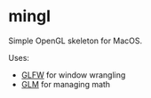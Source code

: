 # mingl

Simple OpenGL skeleton for MacOS.

Uses:
* [GLFW](https://github.com/glfw/glfw) for window wrangling
* [GLM](https://github.com/g-truc/glm) for managing math


